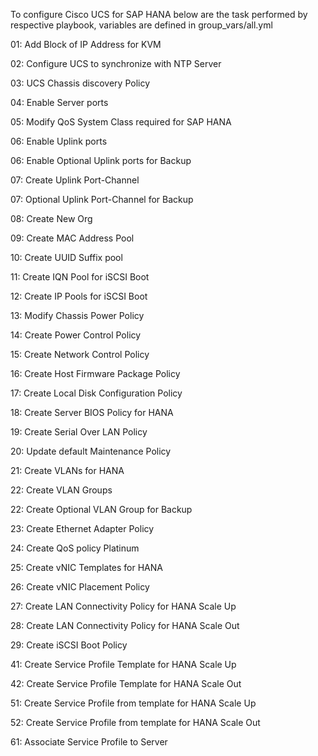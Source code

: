To configure Cisco UCS for SAP HANA below are the task performed by respective playbook, variables are defined in group_vars/all.yml

01: Add Block of IP Address for KVM

02: Configure UCS to synchronize with NTP Server

03: UCS Chassis discovery Policy

04: Enable Server ports

05: Modify QoS System Class required for SAP HANA

06: Enable Uplink ports

06: Enable Optional Uplink ports for Backup

07: Create Uplink Port-Channel

07: Optional Uplink Port-Channel for Backup

08: Create New Org

09: Create MAC Address Pool

10: Create UUID Suffix pool

11: Create IQN Pool for iSCSI Boot

12: Create IP Pools for iSCSI Boot

13: Modify Chassis Power Policy

14: Create Power Control Policy

15: Create Network Control Policy

16: Create Host Firmware Package Policy

17: Create Local Disk Configuration Policy

18: Create Server BIOS Policy for HANA

19: Create Serial Over LAN Policy

20: Update default Maintenance Policy

21: Create VLANs for HANA 

22: Create VLAN Groups

22: Create Optional VLAN Group for Backup

23: Create Ethernet Adapter Policy

24: Create QoS policy Platinum

25: Create vNIC Templates for HANA

26: Create vNIC Placement Policy

27: Create LAN Connectivity Policy for HANA Scale Up

28: Create LAN Connectivity Policy for HANA Scale Out

29: Create iSCSI Boot Policy

41: Create Service Profile Template for HANA Scale Up

42: Create Service Profile Template for HANA Scale Out

51: Create Service Profile from template for HANA Scale Up

52: Create Service Profile from template for HANA Scale Out

61: Associate Service Profile to Server

